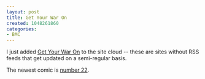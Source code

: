 ```yaml
--- 
layout: post
title: Get Your War On
created: 1048261860
categories: 
- BMC
---
```

I just added <a href="http://www.mnftiu.cc/">Get Your War On</a> to the site cloud -- these are sites without RSS feeds that get updated on a semi-regular basis.

The newest comic is <a href="http://www.mnftiu.cc/mnftiu.cc/war22.html">number 22</a>.
